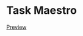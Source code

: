 # Task Maestro

[Preview]([https://task-maestro-evzclnqgv-chandras-projects-a9f5e82c.vercel.app/](https://task-maestro-ruby.vercel.app/))
